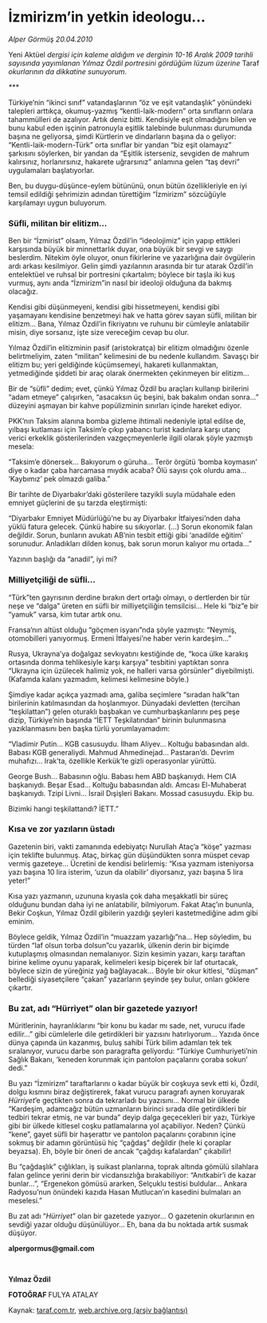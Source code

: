 # İzmirizm’in yetkin ideologu...

*Alper Görmüş 20.04.2010*

<div class="yazi"><p>Yeni Aktüel<i> dergisi için kaleme aldığım ve derginin 10-16 Aralık 2009 tarihli sayısında yayımlanan Yılmaz Özdil portresini gördüğüm lüzum üzerine </i>Taraf<i> okurlarının da dikk</i><i>atine sunuyorum.</i></p>
<p><i>***</i></p>
<p>Türkiye’nin “ikinci sınıf” vatandaşlarının “öz ve eşit vatandaşlık” yönündeki talepleri arttıkça, okumuş-yazmış “kentli-laik-modern” orta sınıfların onlara tahammülleri de azalıyor. Artık deniz bitti. Kendisiyle eşit olmadığını bilen ve bunu kabul eden işçinin patronuyla eşitlik talebinde bulunması durumunda başına ne geliyorsa, şimdi Kürtlerin ve dindarların başına da o geliyor: “Kentli-laik-modern-Türk” orta sınıflar bir yandan “biz eşit olamayız” şarkısını söylerken, bir yandan da “Eşitlik isterseniz, sevgiden de mahrum kalırsınız, horlanırsınız, hakarete uğrarsınız” anlamına gelen “taş devri” uygulamaları başlatıyorlar.</p>
<p>Ben, bu duygu-düşünce-eylem bütününü, onun bütün özellikleriyle en iyi temsil edildiği şehrimizin adından türettiğim “İzmirizm” sözcüğüyle karşılamayı uygun buluyorum.</p>
<h3>Süfli, militan bir elitizm...</h3>
<p>Ben bir “İzmirist” olsam, Yılmaz Özdil’in “ideolojimiz” için yapıp ettikleri karşısında büyük bir minnettarlık duyar, ona büyük bir sevgi ve saygı beslerdim. Nitekim öyle oluyor, onun fikirlerine ve yazarlığına dair övgülerin ardı arkası kesilmiyor. Gelin şimdi yazılarının arasında bir tur atarak Özdil’in entelektüel ve ruhsal bir portresini çıkartalım; böylece bir taşla iki kuş vurmuş, aynı anda “İzmirizm”in nasıl bir ideoloji olduğuna da bakmış olacağız.</p>
<p>Kendisi gibi düşünmeyeni, kendisi gibi hissetmeyeni, kendisi gibi yaşamayanı kendisine benzetmeyi hak ve hatta görev sayan süfli, militan bir elitizm... Bana, Yılmaz Özdil’in fikriyatını ve ruhunu bir cümleyle anlatabilir misin, diye sorsanız, işte size vereceğim cevap bu olur. </p>
<p>Yılmaz Özdil’in elitizminin pasif (aristokratça) bir elitizm olmadığını özenle belirtmeliyim, zaten “militan” kelimesini de bu nedenle kullandım. Savaşçı bir elitizm bu; yeri geldiğinde küçümsemeyi, hakareti kullanmaktan, yetmediğinde şiddeti bir araç olarak önermekten çekinmeyen bir elitizm...</p>
<p>Bir de “süfli” dedim; evet, çünkü Yılmaz Özdil bu araçları kullanıp birilerini “adam etmeye” çalışırken, “asacaksın üç beşini, bak bakalım ondan sonra...” düzeyini aşmayan bir kahve popülizminin sınırları içinde hareket ediyor.</p>
<p>PKK’nın Taksim alanına bomba gizleme ihtimali nedeniyle iptal edilse de, yılbaşı kutlaması için Taksim’e çıkıp yabancı turist kadınlara karşı utanç verici erkeklik gösterilerinden vazgeçmeyenlerle ilgili olarak şöyle yazmıştı mesela:</p>
<p>“Taksim’e dönersek... Bakıyorum o güruha... Terör örgütü ‘bomba koymasın’ diye o kadar çaba harcamasa mıydık acaba? Ölü sayısı çok olurdu ama... ‘Kaybımız’ pek olmazdı galiba.”</p>
<p>Bir tarihte de Diyarbakır’daki gösterilere tazyikli suyla müdahale eden emniyet güçlerini de şu tarzda eleştirmişti: </p>
<p>“Diyarbakır Emniyet Müdürlüğü’ne bu ay Diyarbakır İtfaiyesi’nden daha yüklü fatura gelecek. Çünkü habire su sıkıyorlar. (...) Sorun ekonomik falan değildir. Sorun, bunların avukatı AB’nin tesbit ettiği gibi ‘anadilde eğitim’ sorunudur. Anladıkları dilden konuş, bak sorun morun kalıyor mu ortada...”</p>
<p>Yazının başlığı da “anadil”, iyi mi?</p>
<h3>Milliyetçiliği de süfli...</h3>
<p>“Türk”ten gayrısının derdine bırakın dert ortağı olmayı, o dertlerden bir tür neşe ve “dalga” üreten en süfli bir milliyetçiliğin temsilcisi... Hele ki “biz”e bir “yamuk” varsa, kim tutar artık onu. </p>
<p>Fransa’nın altüst olduğu “göçmen isyanı”nda şöyle yazmıştı: “Neymiş, otomobilleri yanıyormuş. Ermeni İtfaiyesi’ne haber verin kardeşim...”</p>
<p>Rusya, Ukrayna’ya doğalgaz sevkıyatını kestiğinde de, “koca ülke karakış ortasında donma tehlikesiyle karşı karşıya” tesbitini yaptıktan sonra “Ukrayna için üzülecek halimiz yok, ne halleri varsa görsünler” diyebilmişti. (Kafamda kalanı yazmadım, kelimesi kelimesine böyle.) </p>
<p>Şimdiye kadar açıkça yazmadı ama, galiba seçimlere “sıradan halk”tan birilerinin katılmasından da hoşlanmıyor. Dünyadaki devletten (tercihan “teşkilattan”) gelen oturaklı başbakan ve cumhurbaşkanlarını peş peşe dizip, Türkiye’nin başında “İETT Teşkilatından” birinin bulunmasına yazıklanmasını ben başka türlü yorumlayamadım:</p>
<p>“Vladimir Putin... KGB casusuydu. İlham Aliyev... Koltuğu babasından aldı. Babası KGB generaliydi. Mahmud Ahmedinejad... Pastaran’dı. Devrim muhafızı... Irak’ta, özellikle Kerkük’te gizli operasyonlar yürüttü. </p>
<p>George Bush... Babasının oğlu. Babası hem ABD başkanıydı. Hem CIA başkanıydı. Beşar Esad... Koltuğu babasından aldı. Amcası El-Muhaberat başkanıydı. Tzipi Livni... İsrail Dışişleri Bakanı. Mossad casusuydu. Ekip bu. </p>
<p>Bizimki hangi teşkilattandı? İETT.”</p>
<h3>Kısa ve zor yazıların üstadı</h3>
<p>Gazetenin biri, vakti zamanında edebiyatçı Nurullah Ataç’a “köşe” yazması için teklifte bulunmuş. Ataç, birkaç gün düşündükten sonra müspet cevap vermiş gazeteye... Ücretini de kendisi belirlemiş: “Kısa yazmam isteniyorsa yazı başına 10 lira isterim, ‘uzun da olabilir’ diyorsanız, yazı başına 5 lira yeter!”</p>
<p>Kısa yazı yazmanın, uzununa kıyasla çok daha meşakkatli bir süreç olduğunu bundan daha iyi ne anlatabilir, bilmiyorum. Fakat Ataç’ın bununla, Bekir Coşkun, Yılmaz Özdil gibilerin yazdığı şeyleri kastetmediğine adım gibi eminim. </p>
<p>Böylece geldik, Yılmaz Özdil’in “muazzam yazarlığı”na... Hep söyledim, bu türden “laf olsun torba dolsun”cu yazarlık, ülkenin derin bir biçimde kutuplaşmış olmasından nemalanıyor. Sizin kesimin yazarı, karşı taraftan birine kelime oyunu yaparak, kelimeleri kesip biçerek bir laf oturtacak, böylece sizin de yüreğiniz yağ bağlayacak... Böyle bir okur kitlesi, “düşman” bellediği siyasetçilere “çakan” yazarların şeyinde şey bulur, onları göklere çıkartır.</p>
<h3>Bu zat, adı “Hürriyet” olan bir gazetede yazıyor!</h3>
<p>Müritlerinin, hayranlıklarını “bir konu bu kadar mı sade, net, vurucu ifade edilir...” gibi cümlelerle dile getirdikleri bir yazısını hatırlıyorum... Yazıda önce dünya çapında ün kazanmış, buluş sahibi Türk bilim adamları tek tek sıralanıyor, vurucu darbe son paragrafta geliyordu: “Türkiye Cumhuriyeti’nin Sağlık Bakanı, ‘keneden korunmak için pantolon paçalarını çoraba sokun’ dedi.”</p>
<p>Bu yazı “İzmirizm” taraftarlarını o kadar büyük bir coşkuya sevk etti ki, Özdil, dolgu kısmını biraz değiştirerek, fakat vurucu paragrafı aynen koruyarak <i>Hürriyet</i>’e geçtikten sonra da tekrarladı bu yazısını... Normal bir ülkede “Kardeşim, adamcağız bütün uzmanların birinci sırada dile getirdikleri bir tedbiri tekrar etmiş, ne var bunda” deyip dalga geçecekleri bir yazı, Türkiye gibi bir ülkede kitlesel coşku patlamalarına yol açabiliyor. Neden? Çünkü “kene”, gayet süfli bir haşerattır ve pantolon paçalarını çorabının içine sokmuş bir adamın görüntüsü hiç “çağdaş” değildir (hele ki çoraplar beyazsa). Eh, böyle bir öneri de ancak “çağdışı kafalardan” çıkabilir!</p>
<p>Bu “çağdaşlık” çığlıkları, iş suikast planlarına, toprak altında gömülü silahlara falan gelince yerini derin bir vicdansızlığa bırakabiliyor: “Anıtkabir’i de kazar bunlar...”, “Ergenekon gömüsü ararken, Selçuklu testisi buldular... Ankara Radyosu’nun önündeki kazıda Hasan Mutlucan’ın kasedini bulmaları an meselesi.”</p>
<p>Bu zat adı “<i>Hürriyet</i>” olan bir gazetede yazıyor... O gazetenin okurlarının en sevdiği yazar olduğu düşünülüyor... Eh, bana da bu noktada artık susmak düşüyor.</p>
<p><b>alpergormus@gmail.com</b></p>
<p><b> </b></p>
<p><b>Yılmaz Özdil</b></p>
<p><b>FOTOĞRAF </b>FULYA ATALAY</p></div>

Kaynak: [taraf.com.tr](http://www.taraf.com.tr:80/makale/10960.htm), [web.archive.org (arşiv bağlantısı)](http://web.archive.org/web/20100423121200/http://www.taraf.com.tr:80/makale/10960.htm)
